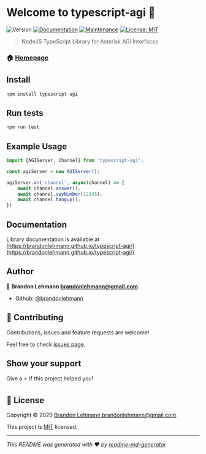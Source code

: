 # Welcome to typescript-agi 👋
![Version](https://img.shields.io/badge/version-0.0.1-blue.svg?cacheSeconds=2592000)
[![Documentation](https://img.shields.io/badge/documentation-yes-brightgreen.svg)](https://brandonlehmann.github.io/typescript-agi/)
[![Maintenance](https://img.shields.io/badge/Maintained%3F-yes-green.svg)](https://github.com/brandonlehmann/typescript-agi/graphs/commit-activity)
[![License: MIT](https://img.shields.io/badge/License-MIT-yellow.svg)](https://github.com/brandonlehmann/typescript-agi/blob/master/LICENSE)

> NodeJS TypeScript Library for Asterisk AGI Interfaces

### 🏠 [Homepage](https://brandonlehmann.github.io/typescript-agi/)

## Install

```sh
npm install typescript-agi
```

## Run tests

```sh
npm run test
```

## Example Usage

```typescript
import {AGIServer, Channel} from 'typescript-agi';

const agiServer = new AGIServer();

agiServer.on('channel', async(channel) => {
    await channel.answer();
    await channel.sayNumber(12345);
    await channel.hangup();
})
````

## Documentation

Library documentation is available at [https://brandonlehmann.github.io/typescript-agi/](https://brandonlehmann.github.io/typescript-agi/)

## Author

👤 **Brandon Lehmann <brandonlehmann@gmail.com>**

* Github: [@brandonlehmann](https://github.com/brandonlehmann)

## 🤝 Contributing

Contributions, issues and feature requests are welcome!

Feel free to check [issues page](https://github.com/brandonlehmann/typescript-agi/issues).

## Show your support

Give a ⭐️ if this project helped you!


## 📝 License

Copyright © 2020 [Brandon Lehmann <brandonlehmann@gmail.com>](https://github.com/brandonlehmann).

This project is [MIT](https://github.com/brandonlehmann/typescript-agi/blob/master/LICENSE) licensed.

***
_This README was generated with ❤️ by [readme-md-generator](https://github.com/kefranabg/readme-md-generator)_
